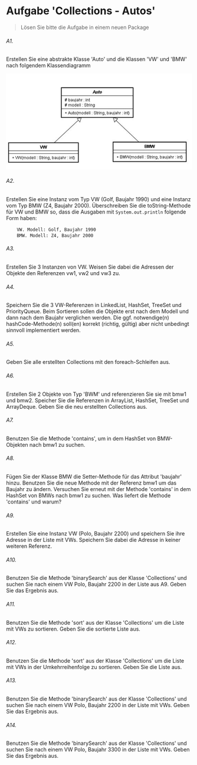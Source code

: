# Aufgabe 'Collections - Autos'

> Lösen Sie bitte die Aufgabe in einem neuen Package

###### A1.
Erstellen Sie eine abstrakte Klasse 'Auto' und die Klassen 'VW' und 'BMW' nach folgendem Klassendiagramm

![Klassendiagramm Auto-VW-BMW]( 200430_Collections_Autos_01.png )

###### A2.
Erstellen Sie eine Instanz vom Typ VW (Golf, Baujahr 1990) und eine Instanz vom Typ BMW (Z4, Baujahr 2000). Überschreiben Sie die toString-Methode für VW und BMW so, dass die Ausgaben mit `System.out.println` folgende Form haben:

        VW. Modell: Golf, Baujahr 1990
        BMW. Modell: Z4, Baujahr 2000

###### A3.
Erstellen Sie 3 Instanzen von VW. Weisen Sie dabei die Adressen der Objekte den Referenzen vw1, vw2 und vw3 zu.

###### A4.
Speichern Sie die 3 VW-Referenzen in LinkedList, HashSet, TreeSet und PriorityQueue. Beim Sortieren sollen die Objekte erst nach dem Modell und dann nach dem Baujahr verglichen werden. Die ggf. notwendige(n) hashCode-Methode(n) soll(en) korrekt (richtig, gültig) aber nicht unbedingt sinnvoll implementiert werden.


###### A5.
Geben Sie alle erstellten Collections mit den foreach-Schleifen aus.


###### A6.
Erstellen Sie 2 Objekte von Typ 'BWM' und referenzieren Sie sie mit bmw1 und bmw2. Speicher Sie die Referenzen in ArrayList, HashSet, TreeSet und ArrayDeque. Geben Sie die neu erstellten Collections aus.


###### A7.
Benutzen Sie die Methode 'contains', um in dem HashSet von BMW-Objekten nach bmw1 zu suchen.


###### A8.
Fügen Sie der Klasse BMW die Setter-Methode für das Attribut 'baujahr' hinzu. Benutzen Sie die neue Methode mit der Referenz bmw1 um das Baujahr zu ändern. Versuchen Sie erneut mit der Methode 'contains' in dem HashSet von BMWs nach bmw1 zu suchen. Was liefert die Methode 'contains' und warum?


###### A9.
Erstellen Sie eine Instanz VW (Polo, Baujahr 2200) und speichern Sie ihre Adresse in der Liste mit VWs. Speichern Sie dabei die Adresse in keiner weiteren Referenz.

###### A10.
Benutzen Sie die Methode 'binarySearch' aus der Klasse 'Collections' und suchen Sie nach einem VW Polo, Baujahr 2200 in der Liste aus A9. Geben Sie das Ergebnis aus.


###### A11.
Benutzen Sie die Methode 'sort' aus der Klasse 'Collections' um die Liste mit VWs zu sortieren. Geben Sie die sortierte Liste aus.

###### A12.
Benutzen Sie die Methode 'sort' aus der Klasse 'Collections' um die Liste mit VWs in der Umkehrreihenfolge zu sortieren. Geben Sie die Liste aus.


###### A13.
Benutzen Sie die Methode 'binarySearch' aus der Klasse 'Collections' und suchen Sie nach einem VW Polo, Baujahr 2200 in der  Liste mit VWs. Geben Sie das Ergebnis aus.


###### A14.
Benutzen Sie die Methode 'binarySearch' aus der Klasse 'Collections' und suchen Sie nach einem VW Polo, Baujahr 3300 in der Liste mit VWs. Geben Sie das Ergebnis aus.


